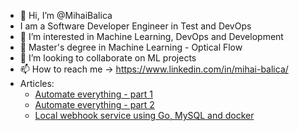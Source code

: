 - 👋 Hi, I’m @MihaiBalica
- I am a Software Developer Engineer in Test and DevOps 
- 👀 I’m interested in Machine Learning, DevOps and Development
- 🌱 Master's degree in Machine Learning - Optical Flow
- 💞️ I’m looking to collaborate on ML projects
- 📫 How to reach me -> https://www.linkedin.com/in/mihai-balica/
- Articles:
  - [Automate everything - part 1](https://medium.com/cognizantsoftvision-guildhall/automate-everything-part-1-cc0998b343f7)
  - [Automate everything - part 2](https://medium.com/cognizantsoftvision-guildhall/automate-everything-part-2-b454e2d812b5)
  - [Local webhook service using Go, MySQL and docker](https://medium.com/cognizantsoftvision-guildhall/local-webhook-service-using-go-mysql-and-docker-3025dd762151)


<!---
MihaiBalica/MihaiBalica is a ✨ special ✨ repository because its `README.md` (this file) appears on your GitHub profile.
You can click the Preview link to take a look at your changes.
--->
